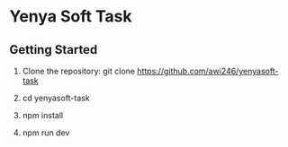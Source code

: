 # Yenya Soft Task

## Getting Started

1. Clone the repository:
   git clone https://github.com/awi246/yenyasoft-task

2. cd yenyasoft-task

3. npm install

4. npm run dev